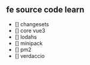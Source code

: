 ## fe source  code learn
- [] changesets
- [] core  vue3
- [] lodahs
- [] minipack
- [] pm2
- [] verdaccio